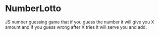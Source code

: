 # NumberLotto
JS number guessing game that if you guess the number it will give you X amount and if you guess wrong after X tries it will serve you and add. 
